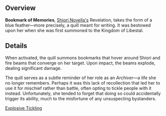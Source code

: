 <!-- title: Bookmark of Memories -->
<!-- quote: Tickle tickle~ Oh crap I think I just exploded -->
<!-- chapters: -1 -->
<!-- images: (Shiori's first time wielding the book), (Bookmark of Memories viewed from the inventory), (Bookmark of Memories' ability activated) -->
<!-- model: true -->

## Overview

**Bookmark of Memories**, [Shiori Novella's](#entry:shiori-entry) Revelation, takes the form of a blue feather—more precisely, a quill meant for writing. It was bestowed upon her when she was first summoned to the Kingdom of Libestal.

## Details

When activated, the quill summons bookmarks that hover around Shiori and fire beams that converge on her target. Upon impact, the beams explode, dealing significant damage.

The quill serves as a subtle reminder of her role as an _Archiver_—a life she no longer remembers. Perhaps it was this lack of recollection that led her to use it for mischief rather than battle, often opting to tickle people with it instead. Unfortunately, she tended to forget that doing so could accidentally trigger its ability, much to the misfortune of any unsuspecting bystanders.

[Explosive Tickling](#embed:https://www.youtube.com/live/LTIq_0ykLVA?feature=shared&t=7821)
